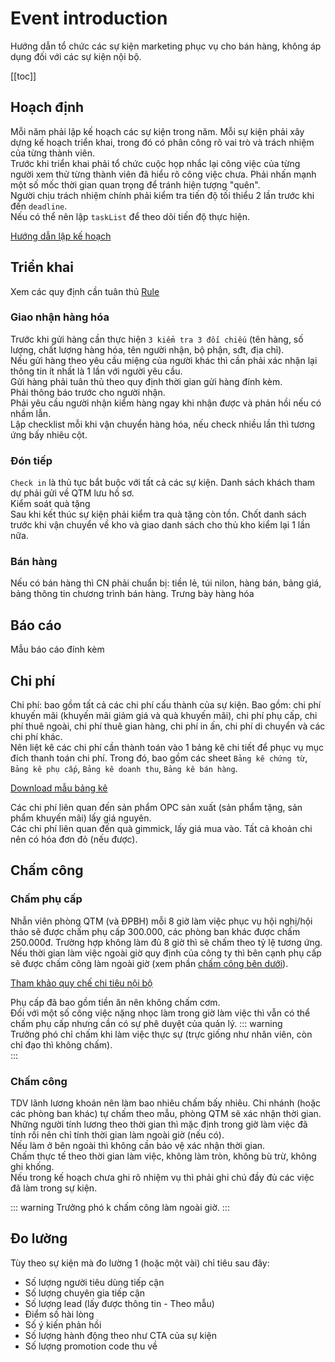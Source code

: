 # Event introduction

Hướng dẫn tổ chức các sự kiện marketing phục vụ cho bán hàng, không áp dụng đối với các sự kiện nội bộ.

[[toc]]

## Hoạch định
Mỗi năm phải lập kế hoạch các sự kiện trong năm.
Mỗi sự kiện phải xây dựng kế hoạch triển khai, trong đó có phân công rõ vai trò và trách nhiệm của từng thành viên.  
Trước khi triển khai phải tổ chức cuộc họp nhắc lại công việc của từng người xem thử từng thành viên đã hiểu rõ công việc chưa. Phải nhấn mạnh một số mốc thời gian quan trọng để tránh hiện tượng "quên".  
Người chịu trách nhiệm chính phải kiểm tra tiến độ tối thiểu 2 lần trước khi đến `deadline`.  
Nếu có thể nên lập `taskList` để theo dõi tiến độ thực hiện.

[Hướng dẫn lập kế hoạch](./plan.md)

## Triển khai
Xem các quy định cần tuân thủ [Rule](./rule.md)
### Giao nhận hàng hóa
Trước khi gửi hàng cần thực hiện `3 kiểm tra 3 đối chiếu` (tên hàng, số lượng, chất lượng hàng hóa, tên người nhận, bộ phận, sđt, địa chỉ).  
Nếu gửi hàng theo yêu cầu miệng của người khác thì cần phải xác nhận lại thông tin ít nhất là 1 lần với người yêu cầu.  
Gửi hàng phải tuân thủ theo quy định thời gian gửi hàng đính kèm.  
Phải thông báo trước cho người nhận.  
Phải yêu cầu người nhận kiểm hàng ngay khi nhận được và phản hồi nếu có nhầm lẫn.  
Lập checklist mỗi khi vận chuyển hàng hóa, nếu check nhiều lần thì tương ứng bấy nhiêu cột.

### Đón tiếp
`Check in` là thủ tục bắt buộc với tất cả các sự kiện. Danh sách khách tham dự phải gửi về QTM lưu hồ sơ.  
Kiểm soát quà tặng  
Sau khi kết thúc sự kiện phải kiểm tra quà tặng còn tồn. Chốt danh sách trước khi vận chuyển về kho và giao danh sách cho thủ kho kiểm lại 1 lần nữa.

### Bán hàng
Nếu có bán hàng thì CN phải chuẩn bị: tiền lẻ, túi nilon, hàng bán, bảng giá, bảng thông tin chương trình bán hàng.
Trưng bày hàng hóa

## Báo cáo
Mẫu báo cáo đính kèm

## Chi phí
Chi phí: bao gồm tất cả các chi phí cấu thành của sự kiện. Bao gồm: chi phí khuyến mãi (khuyến mãi giảm giá và quà khuyến mãi), chi phí phụ cấp, chi phí thuê ngoài, chi phí thuê gian hàng, chi phí in ấn, chi phí di chuyển và các chi phí khác.  
Nên liệt kê các chi phí cần thành toán vào 1 bảng kê chi tiết để phục vụ mục đích thanh toán chi phí. Trong đó, bao gồm các sheet `Bảng kê chứng từ`, `Bảng kê phụ cấp`, `Bảng kê doanh thu`, `Bảng kê bán hàng`.

[Download mẫu bảng kê](https://www.dropbox.com/s/lw1fas7o39u89wc/B%E1%BA%A3ng%20k%C3%AA.xlsx?dl=0)

Các chi phí liên quan đến sản phẩm OPC sản xuất (sản phẩm tặng, sản phẩm khuyến mãi) lấy giá nguyên.  
Các chi phí liên quan đến quà gimmick, lấy giá mua vào.
Tất cả khoản chi nên có hóa đơn đỏ (nếu được).

## Chấm công

### Chấm phụ cấp
Nhẫn viên phòng QTM (và ĐPBH) mỗi 8 giờ làm việc phục vụ hội nghị/hội thảo sẽ được chấm phụ cấp 300.000, các phòng ban khác được chấm 250.000đ. Trường hợp không làm đủ 8 giờ thì sẽ chấm theo tỷ lệ tương ứng. Nếu thời gian làm việc ngoài giờ quy định của công ty thì bên cạnh phụ cấp sẽ được chấm công làm ngoài giờ (xem phần [chấm công bên dưới](#cham-cong)).

[Tham khảo quy chế chi tiêu nội bộ](https://1drv.ms/w/s!AiA8LkFkurxNiBeZpJUT0mv-m6iB?e=sVEaRG)

Phụ cấp đã bao gồm tiền ăn nên không chấm cơm.  
Đối với một số công việc nặng nhọc làm trong giờ làm việc thì vẫn có thể chấm phụ cấp nhưng cần có sự phê duyệt của quản lý.
::: warning  
Trưởng phó chỉ chấm khi làm việc thực sự (trực giống như nhân viên, còn chỉ đạo thì không chấm).  
:::

### Chấm công
TDV lãnh lương khoán nên làm bao nhiêu chấm bấy nhiêu. Chi nhánh (hoặc các phòng ban khác) tự chấm theo mẫu, phòng QTM sẽ xác nhận thời gian.  
Những người tính lương theo thời gian thì mặc định trong giờ làm việc đã tính rồi nên chỉ tính thời gian làm ngoài giờ (nếu có).  
Nếu làm ở bên ngoài thì không cần bảo vệ xác nhận thời gian.  
Chấm thực tế theo thời gian làm việc, không làm tròn, không bù trừ, không ghi khống.  
Nếu trong kế hoạch chưa ghi rõ nhiệm vụ thì phải ghi chú đầy đủ các việc đã làm trong sự kiện. 

::: warning
Trưởng phó k chấm công làm ngoài giờ.
:::

## Đo lường
Tùy theo sự kiện mà đo lường 1 (hoặc một vài) chỉ tiêu sau đây:
* Số lượng người tiêu dùng tiếp cận
* Số lượng chuyên gia tiếp cận
* Số lượng lead (lấy được thông tin - Theo mẫu)
* Điểm số hài lòng
* Số ý kiến phản hồi
* Số lượng hành động theo như CTA của sự kiện
* Số lượng promotion code thu về